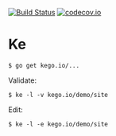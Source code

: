 [![Build Status](https://travis-ci.org/kego/ke.svg?branch=master)](https://travis-ci.org/kego/ke)
[![codecov.io](https://codecov.io/github/kego/ke/coverage.svg?branch=master)](https://codecov.io/github/kego/ke?branch=master)

Ke
==

	$ go get kego.io/...

Validate:

	$ ke -l -v kego.io/demo/site

Edit:

	$ ke -l -e kego.io/demo/site
	

